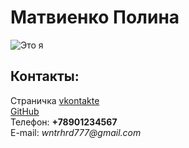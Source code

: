 <html>
  <head>
    <title>Моя личная страничка</title>
  </head>
  <body> 
    <left><h1>Матвиенко Полина</h1></left>
    <left><img src="https://yandex.ru/images/search?text=cats+cartoon&pos=1&rpt=simage&img_url=https%3A%2F%2Fi.pinimg.com%2F736x%2F3c%2F70%2F1f%2F3c701febdd184253f54efeab380d45b5.jpg&from=tabbar&lr=193" alt="Это я"></left>
    <br/>
    <h2>Контакты:</h2>
    Страничка <a href= "https://vk.com/username/">vkontakte</a>
    <br/>
    <a href= "https://github.com/username">GitHub</a>
    <br/>
    Телефон: <b>+78901234567</b>
    <br/>
    E-mail: <i>wntrhrd777@gmail.com</i>
  </body>
</html>
